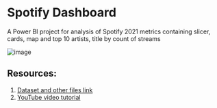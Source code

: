 # **Spotify Dashboard**

A Power BI project for analysis of Spotify 2021 metrics containing slicer, cards, map and top 10 artists, title by count of streams

![image](https://github.com/rohanrvpatil/spotify-dashboard/assets/42604817/e97e62b0-01fb-4767-851e-e4aa471bdfea)


## **Resources:**
1. [Dataset and other files link](https://drive.google.com/drive/folders/1pwSv-u0n_yWqf0PTm1Jed_sXeDwaz-8b)
2. [YouTube video tutorial](https://www.youtube.com/watch?v=kjWqdxa93EI)
